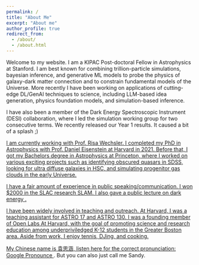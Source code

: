 ```yaml
---
permalink: /
title: "About Me"
excerpt: "About me"
author_profile: true
redirect_from: 
  - /about/
  - /about.html
---
```


Welcome to my website. I am a KIPAC Post-doctoral Fellow in Astrophysics at Stanford. I am best known for combining trillion-particle simulations, bayesian inference, and generative ML models to probe the physics of galaxy-dark matter connection and to constrain fundamental models of the Universe. More recently I have been working on applications of cutting-edge DL/GenAI techniques to science, including LLM-based idea generation, physics foundation models, and simulation-based inference. 

I have also been a member of the Dark Energy Spectroscopic Instrument (DESI) collaboration, where I led the simulation working group for two consecutive terms. We recently released our Year 1 results. It caused a bit of a splash ;) <a href="https://www.nytimes.com/2024/04/04/science/space/astronomy-universe-dark-energy.html">

I am currently working with Prof. Risa Wechsler. I completed my PhD in Astrophysics with Prof. Daniel Eisenstein at Harvard in 2021. Before that, I got my Bachelors degree in Astrophysics at Princeton, where I worked on various exciting projects such as identifying obscured quasars in SDSS, looking for ultra diffuse galaxies in HSC, and simulating progenitor gas clouds in the early Universe. 

I have a fair amount of experience in public speaking/communication. I won $2000 in the SLAC research SLAM. I also gave a public lecture on dark energy <a href="https://www.youtube.com/watch?v=s9mEbvNIBE4">. 

I have been widely involved in teaching and outreach. At Harvard, I was a teaching assistant for ASTRO 17 and ASTRO 130. I was a founding member of Open Labs At Harvard, with the goal of promoting science and research education among underpriviledged K-12 students in the Greater Boston area. Aside from work, I enjoy tennis, DJing, and cooking.  

My Chinese name is 袁思涵, listen here for the correct pronunciation: <a href="https://translate.google.com/?sl=zh-CN&tl=en&text=%E8%A2%81%E6%80%9D%E6%B6%B5&op=translate"> Google Pronounce </a>. But you can also just call me Sandy. 
